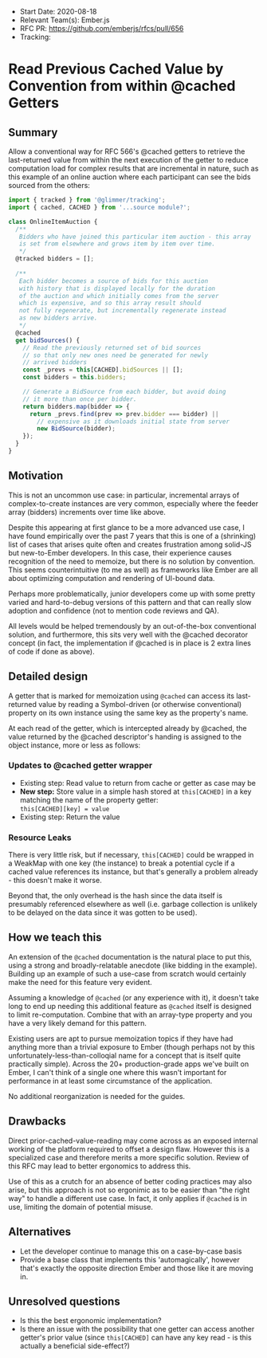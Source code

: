 - Start Date: 2020-08-18
- Relevant Team(s): Ember.js
- RFC PR: https://github.com/emberjs/rfcs/pull/656
- Tracking: 

# Read Previous Cached Value by Convention from within @cached Getters

## Summary

Allow a conventional way for RFC 566's @cached getters to retrieve
the last-returned value from within the next execution of the getter
to reduce computation load for complex results that are incremental
in nature, such as this example of an online auction where each
participant can see the bids sourced from the others:

```js
import { tracked } from '@glimmer/tracking';
import { cached, CACHED } from '...source module?';

class OnlineItemAuction {
  /**
   Bidders who have joined this particular item auction - this array
   is set from elsewhere and grows item by item over time.
   */
  @tracked bidders = [];
  
  /**
   Each bidder becomes a source of bids for this auction
   with history that is displayed locally for the duration
   of the auction and which initially comes from the server
   which is expensive, and so this array result should
   not fully regenerate, but incrementally regenerate instead
   as new bidders arrive.
   */
  @cached
  get bidSources() {
    // Read the previously returned set of bid sources
    // so that only new ones need be generated for newly
    // arrived bidders
    const _prevs = this[CACHED].bidSources || [];
    const bidders = this.bidders;

    // Generate a BidSource from each bidder, but avoid doing
    // it more than once per bidder.
    return bidders.map(bidder => {
      return _prevs.find(prev => prev.bidder === bidder) ||
        // expensive as it downloads initial state from server
        new BidSource(bidder);
    });
  }
}
```

## Motivation

This is not an uncommon use case: in particular, incremental arrays
of complex-to-create instances are very common, especially where
the feeder array (bidders) increments over time like above.

Despite this appearing at first glance to be a more advanced
use case, I have found empirically over the past 7 years
that this is one of a (shrinking) list of cases that arises quite
often and creates frustration among solid-JS but new-to-Ember
developers.
In this case, their experience causes recognition of the need to
memoize, but there is no solution by convention.  This seems
counterintuitive (to me as well) as frameworks like Ember are all
about optimizing computation and rendering of UI-bound data.

Perhaps more problematically, junior developers come up with some
pretty varied and hard-to-debug versions of this pattern and
that can really slow adoption and confidence (not to mention
code reviews and QA).

All levels would be helped tremendously by an out-of-the-box
conventional solution, and furthermore, this sits very well with
the @cached decorator concept (in fact, the implementation if
@cached is in place is 2 extra lines of code if done as above).

## Detailed design

A getter that is marked for memoization using `@cached` can access
its last-returned value by reading a Symbol-driven (or otherwise
conventional) property on its own instance using the same key
as the property's name.

At each read of the getter, which is intercepted already by
@cached, the value returned by the @cached descriptor's handing
is assigned to the object instance, more or less as follows:

### Updates to @cached getter wrapper

- Existing step: Read value to return from cache or getter as
  case may be
- __New step:__ Store value in a simple hash stored at
  `this[CACHED]` in a key matching the name of the property
  getter:  
  `this[CACHED][key] = value`
- Existing step: Return the value

### Resource Leaks

There is very little risk, but if necessary, `this[CACHED]` could
be wrapped in a WeakMap with one key (the instance) to break a
potential cycle if a cached value references its instance, but
that's generally a problem already - this doesn't make it worse.

Beyond that, the only overhead is the hash since the data itself is
presumably referenced elsewhere as well (i.e. garbage collection is
unlikely to be delayed on the data since it was gotten to be used).

## How we teach this

An extension of the `@cached` documentation is the natural place to
put this, using a strong and broadly-relatable anecdote
(like bidding in the example).
Building up an example of such a use-case from scratch would
certainly make the need for this feature very evident.

Assuming a knowledge of `@cached` (or any experience with it), it
doesn't take long to end up needing this additional feature as
`@cached` itself is designed to limit re-computation. Combine that
with an array-type property and you have a very likely demand
for this pattern.

Existing users are apt to pursue memoization topics if they have had
anything more than a trivial exposure to Ember (though perhaps
not by this unfortunately-less-than-colloqial name for a concept
that is itself quite practically simple).
Across the 20+ production-grade apps we've built on Ember, I can't
think of a single one where this wasn't important for performance
in at least some circumstance of the application.

No additional reorganization is needed for the guides.

## Drawbacks

Direct prior-cached-value-reading may come across as an exposed
internal working of the platform required to offset a design
flaw.
However this is a specialized case and therefore merits
a more specific solution.
Review of this RFC may lead to better ergonomics to address this.

Use of this as a crutch for an absence of better coding practices
may also arise, but this approach is not so ergonimic as to be
easier than "the right way" to handle a different use case.
In fact, it only applies if `@cached` is in use, limiting the
domain of potential misuse.

## Alternatives

- Let the developer continue to manage this on a case-by-case
  basis
- Provide a base class that implements this 'automagically',
  however that's exactly the opposite direction Ember and those
  like it are moving in.

## Unresolved questions

- Is this the best ergonomic implementation?
- Is there an issue with the possibility that one getter can access
  another getter's prior value (since `this[CACHED]` can
  have any key read - is this actually a beneficial
  side-effect?)
